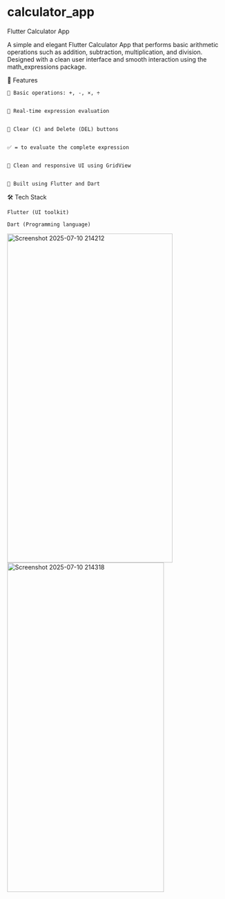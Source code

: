 # calculator_app

Flutter Calculator App

A simple and elegant Flutter Calculator App that performs basic arithmetic operations such as addition, subtraction, multiplication, and division. Designed with a clean user interface and smooth interaction using the math_expressions package.

🚀 Features

    🔢 Basic operations: +, -, ×, ÷


    🧮 Real-time expression evaluation


    🧼 Clear (C) and Delete (DEL) buttons


    ✅ = to evaluate the complete expression


    🖤 Clean and responsive UI using GridView


    🧠 Built using Flutter and Dart

🛠️ Tech Stack

    Flutter (UI toolkit)

    Dart (Programming language)


<img width="383" height="760" alt="Screenshot 2025-07-10 214212" src="https://github.com/user-attachments/assets/19da099e-0236-42cd-89b3-cd44666a903a" />                                          <img width="363" height="761" alt="Screenshot 2025-07-10 214318" src="https://github.com/user-attachments/assets/7ac99d18-84eb-40e9-b6a4-25cd03e717be" />
